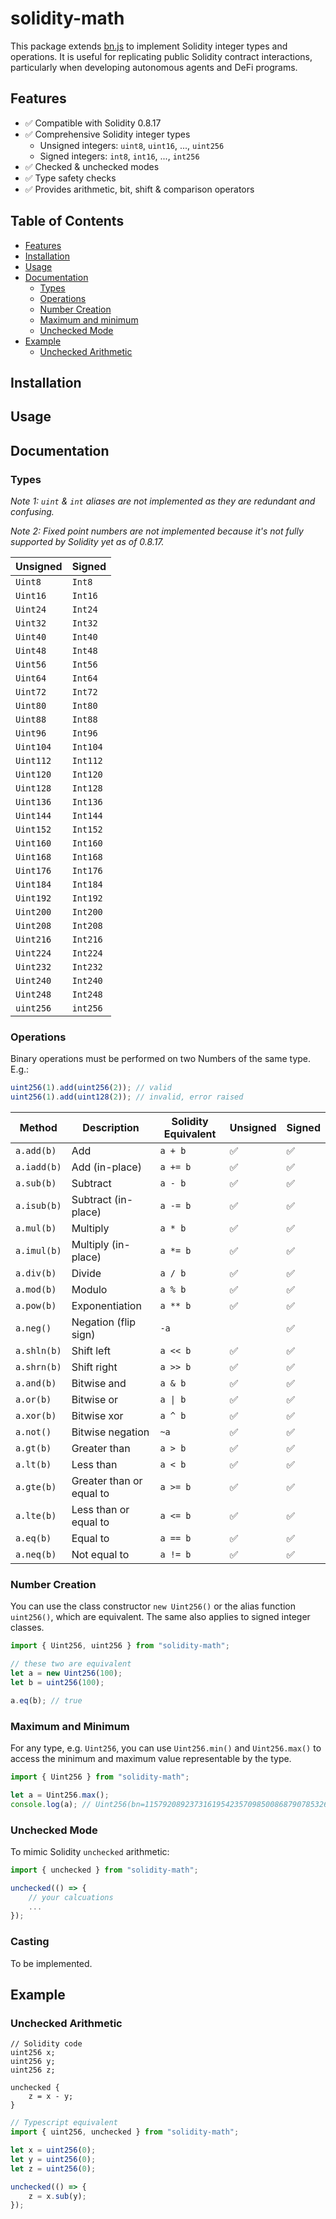 # solidity-math

This package extends [bn.js](https://github.com/indutny/bn.js/) to implement 
Solidity integer types and operations. It is useful for replicating public Solidity contract interactions, particularly when developing autonomous agents and DeFi programs.

## Features
- ✅ Compatible with Solidity 0.8.17
- ✅ Comprehensive Solidity integer types
    - Unsigned integers: `uint8`, `uint16`, ..., `uint256`
    - Signed integers: `int8`, `int16`, ..., `int256`
- ✅ Checked & unchecked modes
- ✅ Type safety checks
- ✅ Provides arithmetic, bit, shift & comparison operators

## Table of Contents
* [Features](#features)
* [Installation](#installation)
* [Usage](#usage)
* [Documentation](#documentation)
    + [Types](#types)
    + [Operations](#operations)
    + [Number Creation](#number-creation)
    + [Maximum and minimum](#maximum-and-minimum)
    + [Unchecked Mode](#unchecked-mode)
* [Example](#example)
    + [Unchecked Arithmetic](#unchecked-arithmetic)

## Installation

## Usage

## Documentation

### Types
*Note 1: `uint` & `int` aliases are not implemented as they are redundant and confusing.*

*Note 2: Fixed point numbers are not implemented because it's not fully supported by Solidity yet as of 0.8.17.*

| Unsigned   | Signed   |
|------------|----------|
| `Uint8`    | `Int8`   |
| `Uint16`   | `Int16`  |
| `Uint24`   | `Int24`  |
| `Uint32`   | `Int32`  |
| `Uint40`   | `Int40`  |
| `Uint48`   | `Int48`  |
| `Uint56`   | `Int56`  |
| `Uint64`   | `Int64`  |
| `Uint72`   | `Int72`  |
| `Uint80`   | `Int80`  |
| `Uint88`   | `Int88`  |
| `Uint96`   | `Int96`  |
| `Uint104`  | `Int104` |
| `Uint112`  | `Int112` |
| `Uint120`  | `Int120` |
| `Uint128`  | `Int128` |
| `Uint136`  | `Int136` |
| `Uint144`  | `Int144` |
| `Uint152`  | `Int152` |
| `Uint160`  | `Int160` |
| `Uint168`  | `Int168` |
| `Uint176`  | `Int176` |
| `Uint184`  | `Int184` |
| `Uint192`  | `Int192` |
| `Uint200`  | `Int200` |
| `Uint208`  | `Int208` |
| `Uint216`  | `Int216` |
| `Uint224`  | `Int224` |
| `Uint232`  | `Int232` |
| `Uint240`  | `Int240` |
| `Uint248`  | `Int248` |
| `uint256`  | `int256` |

### Operations
Binary operations must be performed on two Numbers of the same type.
E.g.: 
```typescript
uint256(1).add(uint256(2)); // valid
uint256(1).add(uint128(2)); // invalid, error raised
```

| Method          | Description              | Solidity Equivalent | Unsigned | Signed |
|-----------------|--------------------------|---------------------|----------|--------|
| `a.add(b)`      | Add                      | `a + b`             | ✅       | ✅    |
| `a.iadd(b)`     | Add (in-place)           | `a += b`            | ✅       | ✅    |
| `a.sub(b)`      | Subtract                 | `a - b`             | ✅       | ✅    |
| `a.isub(b)`     | Subtract (in-place)      | `a -= b`            | ✅       | ✅    |
| `a.mul(b)`      | Multiply                 | `a * b`             | ✅       | ✅    |
| `a.imul(b)`     | Multiply (in-place)      | `a *= b`            | ✅       | ✅    |
| `a.div(b)`      | Divide                   | `a / b`             | ✅       | ✅    |
| `a.mod(b)`      | Modulo                   | `a % b`             | ✅       | ✅    |
| `a.pow(b)`      | Exponentiation           | `a ** b`            | ✅       | ✅    |
| `a.neg()`       | Negation (flip sign)     | `-a`                |          | ✅    |
| `a.shln(b)`     | Shift left               | `a << b`            | ✅       | ✅    |
| `a.shrn(b)`     | Shift right              | `a >> b`            | ✅       | ✅    |
| `a.and(b)`      | Bitwise and              | `a & b`             | ✅       | ✅    |
| `a.or(b)`       | Bitwise or               | `a \| b`            | ✅       | ✅    |
| `a.xor(b)`      | Bitwise xor              | `a ^ b`             | ✅       | ✅    |
| `a.not()`       | Bitwise negation         | `~a`                | ✅       | ✅    |
| `a.gt(b)`       | Greater than             | `a > b`             | ✅       | ✅    |
| `a.lt(b)`       | Less than                | `a < b`             | ✅       | ✅    |
| `a.gte(b)`      | Greater than or equal to | `a >= b`            | ✅       | ✅    |
| `a.lte(b)`      | Less than or equal to    | `a <= b`            | ✅       | ✅    |
| `a.eq(b)`       | Equal to                 | `a == b`            | ✅       | ✅    |
| `a.neq(b)`      | Not equal to             | `a != b`            | ✅       | ✅    |


### Number Creation
You can use the class constructor `new Uint256()` or the alias function `uint256()`, which are equivalent.
The same also applies to signed integer classes.

```typescript
import { Uint256, uint256 } from "solidity-math";

// these two are equivalent
let a = new Uint256(100);
let b = uint256(100);

a.eq(b); // true
```

### Maximum and Minimum
For any type, e.g. `Uint256`, you can use `Uint256.min()` and `Uint256.max()` to access the minimum and maximum value representable by the type.

```typescript
import { Uint256 } from "solidity-math";

let a = Uint256.max();
console.log(a); // Uint256(bn=115792089237316195423570985008687907853269984665640564039457584007913129639935)
```

### Unchecked Mode
To mimic Solidity `unchecked` arithmetic:
```typescript
import { unchecked } from "solidity-math";

unchecked(() => {
    // your calcuations
    ...
});
```

### Casting
To be implemented.

## Example

### Unchecked Arithmetic
```solidity
// Solidity code
uint256 x;
uint256 y;
uint256 z;

unchecked {
    z = x - y;
}
```

```typescript
// Typescript equivalent
import { uint256, unchecked } from "solidity-math";

let x = uint256(0);
let y = uint256(0);
let z = uint256(0);

unchecked(() => {
    z = x.sub(y);
});
```
